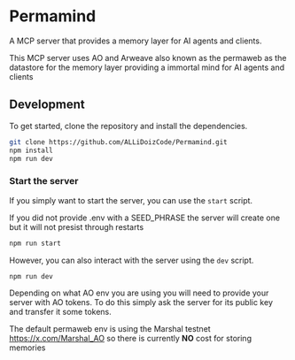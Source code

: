 # Permamind

A MCP server that provides a memory layer for AI agents and clients.

This MCP server uses AO and Arweave also known as the permaweb as the datastore for the memory layer providing a immortal mind for AI agents and clients

## Development

To get started, clone the repository and install the dependencies.

```bash
git clone https://github.com/ALLiDoizCode/Permamind.git
npm install
npm run dev
```

### Start the server

If you simply want to start the server, you can use the `start` script.

If you did not provide .env with a SEED_PHRASE the server will create one but it will not presist through restarts

```bash
npm run start
```

However, you can also interact with the server using the `dev` script.

```bash
npm run dev
```
Depending on what AO env you are using you will need to provide your server with AO tokens.
To do this simply ask the server for its public key and transfer it some tokens.

The default permaweb env is using the Marshal testnet https://x.com/Marshal_AO so there is currently **NO** cost for storing memories